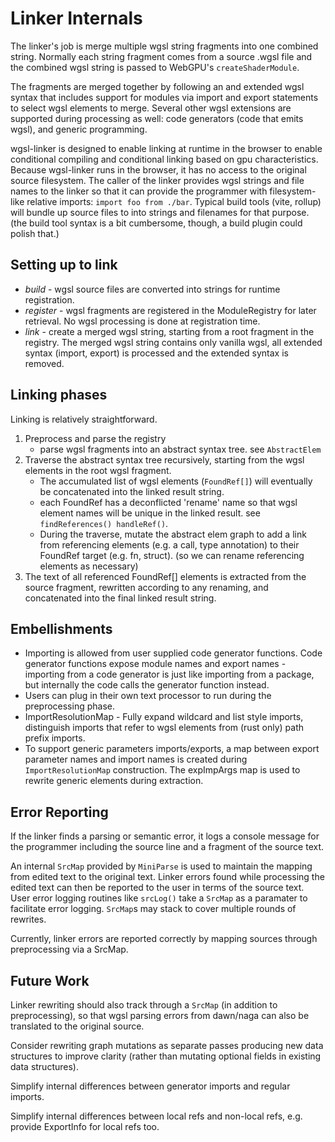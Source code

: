 # Linker Internals

The linker's job is merge multiple wgsl string fragments
into one combined string.
Normally each string fragment comes from a source .wgsl file
and the combined wgsl string is passed to WebGPU's `createShaderModule`.

The fragments are merged together by following an
and extended wgsl syntax that includes
support for modules via import and export statements
to select wgsl elements to merge.
Several other wgsl extensions are supported during
processing as well: code generators (code that emits wgsl),
and generic programming.

wgsl-linker is designed to enable linking at runtime in the browser
to enable conditional compiling and conditional linking based
on gpu characteristics.
Because wgsl-linker runs in the browser, it has no access
to the original source filesystem.
The caller of the linker provides wgsl strings
and file names to the linker so that it can
provide the programmer with filesystem-like relative
imports: `import foo from ./bar`.
Typical build tools (vite, rollup) will bundle up source
files to into strings and filenames for that purpose.
(the build tool syntax is a bit cumbersome, though,
a build plugin could polish that.)

## Setting up to link

- _build_ - wgsl source files are converted into strings for runtime registration.
- _register_ - wgsl fragments are registered in the ModuleRegistry
  for later retrieval.
  No wgsl processing is done at registration time.
- _link_ - create a merged wgsl string, starting from a root fragment
  in the registry.
  The merged wgsl string contains only vanilla wgsl,
  all extended syntax (import, export) is processed and the
  extended syntax is removed.

## Linking phases

Linking is relatively straightforward.

1. Preprocess and parse the registry
   - parse wgsl fragments into an abstract syntax tree. see `AbstractElem`
1. Traverse the abstract syntax tree recursively, starting from the wgsl
   elements in the root wgsl fragment.
   - The accumulated list of wgsl elements (`FoundRef[]`)
     will eventually be concatenated into the linked result string.
   - each FoundRef has a deconflicted 'rename' name
     so that wgsl element names will be unique in the linked result.
     see `findReferences() handleRef()`.
   - During the traverse, mutate the abstract elem graph to add
     a link from referencing elements (e.g. a call, type annotation)
     to their FoundRef target (e.g. fn, struct).
     (so we can rename referencing elements as necessary)
1. The text of all referenced FoundRef[] elements is extracted
   from the source fragment, rewritten according to any renaming,
   and concatenated into the final linked result string.

## Embellishments

- Importing is allowed from user supplied code generator functions.
  Code generator functions expose module names and export names -
  importing from a code generator is just like importing from a package,
  but internally the code calls the generator function instead.
- Users can plug in their own text processor to run during the preprocessing phase.
- ImportResolutionMap - Fully expand wildcard and list style imports,
  distinguish imports that refer to wgsl elements
  from (rust only) path prefix imports.
- To support generic parameters imports/exports, a map between
  export parameter names and import names is created during `ImportResolutionMap`
  construction.
  The expImpArgs map is used to rewrite generic elements during extraction.

## Error Reporting

If the linker finds a parsing or semantic error,
it logs a console message for the programmer including
the source line and a fragment of the source text.

An internal `SrcMap` provided by `MiniParse` is used to maintain the mapping
from edited text to the original text.
Linker errors found while processing the edited text can
then be reported to the user in terms of the source text.
User error logging routines like `srcLog()` take a `SrcMap`
as a paramater to facilitate error logging.
`SrcMap`s may stack to cover multiple rounds of rewrites.

Currently, linker errors are reported correctly by mapping sources
through preprocessing via a SrcMap.

## Future Work

Linker rewriting should also track through a `SrcMap`
(in addition to preprocessing), so that
wgsl parsing errors from dawn/naga can also be
translated to the original source.

Consider rewriting graph mutations as separate passes
producing new data structures to improve clarity (rather
than mutating optional fields in existing data structures).

Simplify internal differences between generator imports and regular imports.

Simplify internal differences between local refs and non-local refs,
e.g. provide ExportInfo for local refs too.
